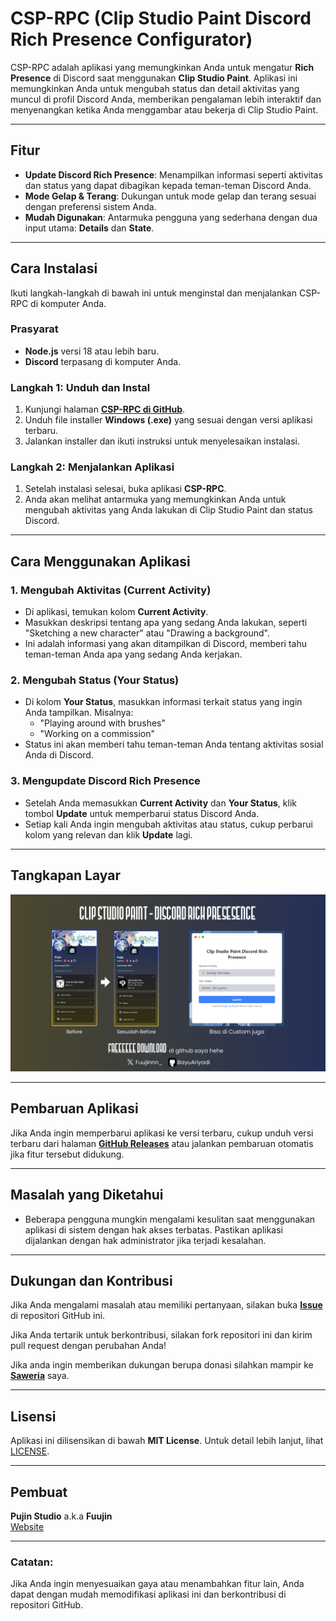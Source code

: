 # CSP-RPC (Clip Studio Paint Discord Rich Presence Configurator)

CSP-RPC adalah aplikasi yang memungkinkan Anda untuk mengatur **Rich Presence** di Discord saat menggunakan **Clip Studio Paint**. Aplikasi ini memungkinkan Anda untuk mengubah status dan detail aktivitas yang muncul di profil Discord Anda, memberikan pengalaman lebih interaktif dan menyenangkan ketika Anda menggambar atau bekerja di Clip Studio Paint.

---

## Fitur
- **Update Discord Rich Presence**: Menampilkan informasi seperti aktivitas dan status yang dapat dibagikan kepada teman-teman Discord Anda.
- **Mode Gelap & Terang**: Dukungan untuk mode gelap dan terang sesuai dengan preferensi sistem Anda.
- **Mudah Digunakan**: Antarmuka pengguna yang sederhana dengan dua input utama: **Details** dan **State**.

---

## Cara Instalasi

Ikuti langkah-langkah di bawah ini untuk menginstal dan menjalankan CSP-RPC di komputer Anda.

### Prasyarat
- **Node.js** versi 18 atau lebih baru.
- **Discord** terpasang di komputer Anda.

### Langkah 1: Unduh dan Instal
1. Kunjungi halaman **[CSP-RPC di GitHub](https://github.com/BayuAriyadi/CSP-RPC)**.
2. Unduh file installer **Windows (.exe)** yang sesuai dengan versi aplikasi terbaru.
3. Jalankan installer dan ikuti instruksi untuk menyelesaikan instalasi.

### Langkah 2: Menjalankan Aplikasi
1. Setelah instalasi selesai, buka aplikasi **CSP-RPC**.
2. Anda akan melihat antarmuka yang memungkinkan Anda untuk mengubah aktivitas yang Anda lakukan di Clip Studio Paint dan status Discord.

---

## Cara Menggunakan Aplikasi

### 1. **Mengubah Aktivitas (Current Activity)**

   - Di aplikasi, temukan kolom **Current Activity**.
   - Masukkan deskripsi tentang apa yang sedang Anda lakukan, seperti "Sketching a new character" atau "Drawing a background".
   - Ini adalah informasi yang akan ditampilkan di Discord, memberi tahu teman-teman Anda apa yang sedang Anda kerjakan.

### 2. **Mengubah Status (Your Status)**

   - Di kolom **Your Status**, masukkan informasi terkait status yang ingin Anda tampilkan. Misalnya: 
     - "Playing around with brushes"
     - "Working on a commission"
   - Status ini akan memberi tahu teman-teman Anda tentang aktivitas sosial Anda di Discord.

### 3. **Mengupdate Discord Rich Presence**
   
   - Setelah Anda memasukkan **Current Activity** dan **Your Status**, klik tombol **Update** untuk memperbarui status Discord Anda.
   - Setiap kali Anda ingin mengubah aktivitas atau status, cukup perbarui kolom yang relevan dan klik **Update** lagi.

---

## Tangkapan Layar
![CSP-RPC Screenshot](./assets/Brosur.png)  

---

## Pembaruan Aplikasi
Jika Anda ingin memperbarui aplikasi ke versi terbaru, cukup unduh versi terbaru dari halaman **[GitHub Releases](https://github.com/BayuAriyadi/CSP-RPC/releases)** atau jalankan pembaruan otomatis jika fitur tersebut didukung.

---

## Masalah yang Diketahui
- Beberapa pengguna mungkin mengalami kesulitan saat menggunakan aplikasi di sistem dengan hak akses terbatas. Pastikan aplikasi dijalankan dengan hak administrator jika terjadi kesalahan.

---

## Dukungan dan Kontribusi
Jika Anda mengalami masalah atau memiliki pertanyaan, silakan buka **[Issue](https://github.com/BayuAriyadi/CSP-RPC/issues)** di repositori GitHub ini.

Jika Anda tertarik untuk berkontribusi, silakan fork repositori ini dan kirim pull request dengan perubahan Anda!

Jika anda ingin memberikan dukungan berupa donasi silahkan mampir ke **[Saweria](https://saweria.co/pujin)** saya.

---

## Lisensi
Aplikasi ini dilisensikan di bawah **MIT License**. Untuk detail lebih lanjut, lihat [LICENSE](./LICENSE).

---

## Pembuat
**Pujin Studio** a.k.a **Fuujin**  
[Website](https://pujin.my.id/)

---

### Catatan: 
Jika Anda ingin menyesuaikan gaya atau menambahkan fitur lain, Anda dapat dengan mudah memodifikasi aplikasi ini dan berkontribusi di repositori GitHub.
